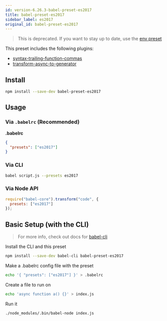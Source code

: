 ```yaml
---
id: version-6.26.3-babel-preset-es2017
title: babel-preset-es2017
sidebar_label: es2017
original_id: babel-preset-es2017
---
```


> This is deprecated. If you want to stay up to date, use the [env preset](https://babeljs.io/docs/en/babel-preset-env)

This preset includes the following plugins:

- [syntax-trailing-function-commas](https://babeljs.io/docs/en/babel-plugin-syntax-trailing-function-commas)
- [transform-async-to-generator](https://babeljs.io/docs/en/babel-plugin-transform-async-to-generator)

## Install

```sh
npm install --save-dev babel-preset-es2017
```

## Usage

### Via `.babelrc` (Recommended)

**.babelrc**

```json
{
  "presets": ["es2017"]
}
```

### Via CLI

```sh
babel script.js --presets es2017
```

### Via Node API

```javascript
require("babel-core").transform("code", {
  presets: ["es2017"]
});
```


## Basic Setup (with the CLI)

> For more info, check out docs for [babel-cli](https://babeljs.io/docs/en/babel-cli)

Install the CLI and this preset

```sh
npm install --save-dev babel-cli babel-preset-es2017
```

Make a .babelrc config file with the preset

```sh
echo '{ "presets": ["es2017"] }' > .babelrc
```

Create a file to run on

```sh
echo 'async function a() {}' > index.js
```

Run it

```sh
./node_modules/.bin/babel-node index.js
```

